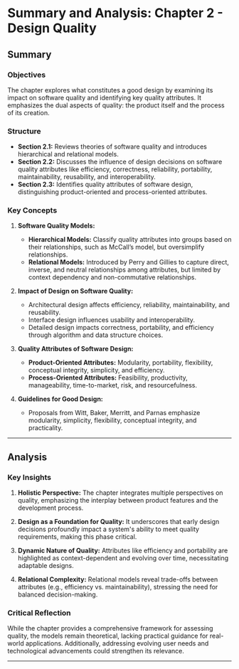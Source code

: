 # Summary and Analysis: Chapter 2 - Design Quality

## Summary

### Objectives
The chapter explores what constitutes a good design by examining its impact on software quality and identifying key quality attributes. It emphasizes the dual aspects of quality: the product itself and the process of its creation.

### Structure
- **Section 2.1:** Reviews theories of software quality and introduces hierarchical and relational models.
- **Section 2.2:** Discusses the influence of design decisions on software quality attributes like efficiency, correctness, reliability, portability, maintainability, reusability, and interoperability.
- **Section 2.3:** Identifies quality attributes of software design, distinguishing product-oriented and process-oriented attributes.

### Key Concepts
1. **Software Quality Models:**
   - **Hierarchical Models:** Classify quality attributes into groups based on their relationships, such as McCall’s model, but oversimplify relationships.
   - **Relational Models:** Introduced by Perry and Gillies to capture direct, inverse, and neutral relationships among attributes, but limited by context dependency and non-commutative relationships.

2. **Impact of Design on Software Quality:**
   - Architectural design affects efficiency, reliability, maintainability, and reusability.
   - Interface design influences usability and interoperability.
   - Detailed design impacts correctness, portability, and efficiency through algorithm and data structure choices.

3. **Quality Attributes of Software Design:**
   - **Product-Oriented Attributes:** Modularity, portability, flexibility, conceptual integrity, simplicity, and efficiency.
   - **Process-Oriented Attributes:** Feasibility, productivity, manageability, time-to-market, risk, and resourcefulness.

4. **Guidelines for Good Design:**
   - Proposals from Witt, Baker, Merritt, and Parnas emphasize modularity, simplicity, flexibility, conceptual integrity, and practicality.

---

## Analysis

### Key Insights
1. **Holistic Perspective:**
   The chapter integrates multiple perspectives on quality, emphasizing the interplay between product features and the development process.
   
2. **Design as a Foundation for Quality:**
   It underscores that early design decisions profoundly impact a system's ability to meet quality requirements, making this phase critical.

3. **Dynamic Nature of Quality:**
   Attributes like efficiency and portability are highlighted as context-dependent and evolving over time, necessitating adaptable designs.

4. **Relational Complexity:**
   Relational models reveal trade-offs between attributes (e.g., efficiency vs. maintainability), stressing the need for balanced decision-making.

### Critical Reflection
While the chapter provides a comprehensive framework for assessing quality, the models remain theoretical, lacking practical guidance for real-world applications. Additionally, addressing evolving user needs and technological advancements could strengthen its relevance.

---